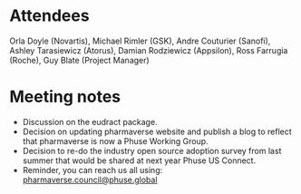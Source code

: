 # Attendees

Orla Doyle (Novartis), Michael Rimler (GSK), Andre Couturier (Sanofi), Ashley Tarasiewicz (Atorus), Damian Rodziewicz (Appsilon), Ross Farrugia (Roche), Guy Blate (Project Manager)

# Meeting notes

- Discussion on the eudract package. 
- Decision on updating pharmaverse website and publish a blog to reflect that pharmaverse is now a Phuse Working Group. 
- Decision to re-do the industry open source adoption survey from last summer that would be shared at next year Phuse US Connect. 
- Reminder, you can reach us all using: pharmaverse.council@phuse.global  
